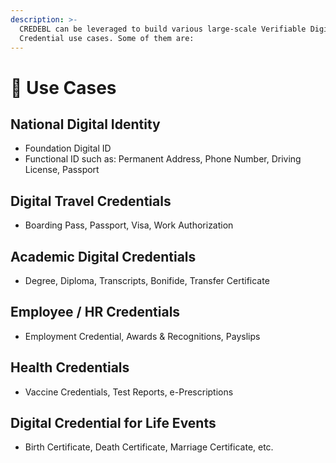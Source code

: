 ```yaml
---
description: >-
  CREDEBL can be leveraged to build various large-scale Verifiable Digital
  Credential use cases. Some of them are:
---
```


# 🏯 Use Cases

## National Digital Identity

* Foundation Digital ID
* Functional ID such as: Permanent Address, Phone Number, Driving License, Passport

## Digital Travel Credentials

* Boarding Pass, Passport, Visa, Work Authorization

## Academic Digital Credentials

* Degree, Diploma, Transcripts, Bonifide, Transfer Certificate

## Employee / HR Credentials

* Employment Credential, Awards & Recognitions, Payslips

## Health Credentials

* Vaccine Credentials, Test Reports, e-Prescriptions

## Digital Credential for Life Events

* Birth Certificate, Death Certificate, Marriage Certificate, etc.











